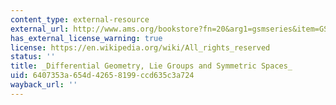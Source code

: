 ```yaml
---
content_type: external-resource
external_url: http://www.ams.org/bookstore?fn=20&arg1=gsmseries&item=GSM-34
has_external_license_warning: true
license: https://en.wikipedia.org/wiki/All_rights_reserved
status: ''
title: _Differential Geometry, Lie Groups and Symmetric Spaces_
uid: 6407353a-654d-4265-8199-ccd635c3a724
wayback_url: ''
---
```

